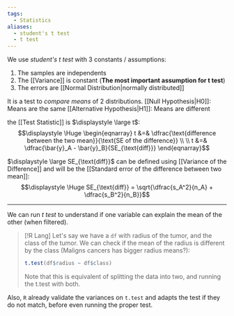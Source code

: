 ```yaml
---
tags:
  - Statistics
aliases:
  - student's t test
  - t test
---
```

We use *student's t test* with 3 constants / assumptions:
1. The samples are independents
2. The [[Variance]] is constant (**The most important assumption for t test**)
3. The errors are [[Normal Distribution|normally distributed]] 

It is a test to *compare means* of 2 distributions. 
[[Null Hypothesis|H0]]: Means are the same
[[Alternative Hypothesis|H1]]: Means are different

the [[Test Statistic]] is $\displaystyle \large t$:
$$\displaystyle \Huge \begin{eqnarray} 
t &=& \dfrac{\text{difference between the two mean}}{\text{SE of the difference}}
\\ \\
t &=& \dfrac{\bar{y}_A - \bar{y}_B}{SE_{\text{diff}}} 
\end{eqnarray}$$

$\displaystyle \large SE_{\text{diff}}$ can be defined using [[Variance of the Difference]] and will be the [[Standard error of the difference between two mean]]:
$$\displaystyle \Huge SE_{\text{diff}} = \sqrt{\dfrac{s_A^2}{n_A} + \dfrac{s_B^2}{n_B}}$$

---

We can run *t test* to understand if one variable can explain the mean of the other (when filtered). 

>[!R Lang]
>Let's say we have a `df` with radius of the tumor, and the class of the tumor. We can check if the mean of the radius is different by the class (Maligns cancers has bigger radius means?):
>```R
>t.test(df$radius ~ df$class)
>```
>Note that this is equivalent of splitting the data into two, and running the t.test with both.

Also, `R` already validate the variances on `t.test` and adapts the test if they do not match, before even running the proper test.